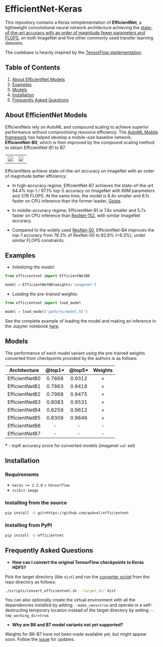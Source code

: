 # EfficientNet-Keras

This repository contains a Keras reimplementation of **EfficientNet**, a lightweight convolutional neural network architecture achieving the [state-of-the-art accuracy with an order of magnitude fewer parameters and FLOPS](https://arxiv.org/abs/1905.11946), on both ImageNet and
five other commonly used transfer learning datasets.

The codebase is heavily inspired by the [TensorFlow implementation](https://github.com/tensorflow/tpu/tree/master/models/official/efficientnet).

## Table of Contents

 1. [About EfficientNet Models](#about-efficientnet-models)
 2. [Examples](#examples)
 3. [Models](#models)
 4. [Installation](#installation)
 5. [Frequently Asked Questions](#frequently-asked-questions)


## About EfficientNet Models

EfficientNets rely on AutoML and compound scaling to achieve superior performance without compromising resource efficiency. The [AutoML Mobile framework](https://ai.googleblog.com/2018/08/mnasnet-towards-automating-design-of.html) has helped develop a mobile-size baseline network, **EfficientNet-B0**, which is then improved by the compound scaling method  to obtain EfficientNet-B1 to B7.

<table border="0">
<tr>
    <td>
    <img src="https://raw.githubusercontent.com/tensorflow/tpu/master/models/official/efficientnet/g3doc/params.png" width="100%" />
    </td>
    <td>
    <img src="https://raw.githubusercontent.com/tensorflow/tpu/master/models/official/efficientnet/g3doc/flops.png", width="90%" />
    </td>
</tr>
</table>

EfficientNets achieve state-of-the-art accuracy on ImageNet with an order of magnitude better efficiency:

* In high-accuracy regime, EfficientNet-B7 achieves the state-of-the-art 84.4% top-1 / 97.1% top-5 accuracy on ImageNet with 66M parameters and 37B FLOPS. At the same time, the model is 8.4x smaller and 6.1x faster on CPU inference than the former leader, [Gpipe](https://arxiv.org/abs/1811.06965).

* In middle-accuracy regime, EfficientNet-B1 is 7.6x smaller and 5.7x faster on CPU inference than [ResNet-152](https://arxiv.org/abs/1512.03385), with similar ImageNet accuracy.

* Compared to the widely used [ResNet-50](https://arxiv.org/abs/1512.03385), EfficientNet-B4 improves the top-1 accuracy from 76.3% of ResNet-50 to 82.6% (+6.3%), under similar FLOPS constraints.

## Examples

* *Initializing the model*:

```python
from efficientnet import EfficientNetB0

model = EfficientNetB0(weights='imagenet')

```

* *Loading the pre-trained weights*:

```python
from efficientnet import load_model

model = load_model('path/to/model.h5')
```

See the complete example of loading the model and making an inference in the Jupyter notebook [here](https://github.com/qubvel/efficientnet/blob/master/examples/inference_example.ipynb).

## Models

The performance of each model variant using the pre-trained weights converted from checkpoints provided by the authors is as follows:

| Architecture   | @top1* | @top5* | Weights |
| -------------- | :----: | :----: | :-----: |
| EfficientNetB0 | 0.7668 | 0.9312 |    +    |
| EfficientNetB1 | 0.7863 | 0.9418 |    +    |
| EfficientNetB2 | 0.7968 | 0.9475 |    +    |
| EfficientNetB3 | 0.8083 | 0.9531 |    +    |
| EfficientNetB4 | 0.8259 | 0.9612 |    +    |
| EfficientNetB5 | 0.8309 | 0.9646 |    +    |
| EfficientNetB6 |   -    |   -    |    -    |
| EfficientNetB7 |   -    |   -    |    -    |

**\*** - topK accuracy score for converted models (imagenet `val` set)


## Installation

### Requirements

* `keras >= 2.2.0` + `tensorflow`
* `scikit-image`

### Installing from the source

```bash
pip install -U git+https://github.com/qubvel/efficientnet
```

### Installing from PyPI

```bash
pip install -U efficientnet
```

## Frequently Asked Questions

* **How can I convert the original TensorFlow checkpoints to Keras HDF5?**

Pick the target directory (like `dist`) and run the [converter script](./scripts) from the repo directory as follows:

```bash
./scripts/convert_efficientnet.sh --target_dir dist
```

You can also optionally create the virtual environment with all the dependencies installed by adding `--make_venv=true` and operate in a self-destructing temporary location instead of the target directory by setting `--tmp_working_dir=true`.

* **Why are B6 and B7 model variants not yet supported?**

Weights for B6-B7 have not been made available yet, but might appear soon. Follow the [issue](https://github.com/tensorflow/tpu/issues/377) for updates.
